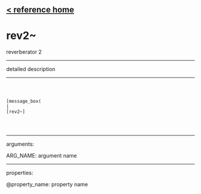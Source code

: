 [< reference home](ceammc_lib.html)
---

# rev2~


reverberator 2

---

detailed description
<br>


---


```



[message_box(                                 
|
[rev2~]


            
```

---
arguments:

ARG_NAME: argument name<br>

---
properties:

@property_name: property name<br>


